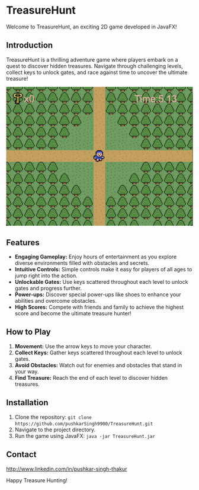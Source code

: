 # TreasureHunt

Welcome to TreasureHunt, an exciting 2D game developed in JavaFX!

## Introduction
TreasureHunt is a thrilling adventure game where players embark on a quest to discover hidden treasures. Navigate through challenging levels, collect keys to unlock gates, and race against time to uncover the ultimate treasure!

![Start of game](/source-image/image1.png)

## Features
- **Engaging Gameplay:** Enjoy hours of entertainment as you explore diverse environments filled with obstacles and secrets.
- **Intuitive Controls:** Simple controls make it easy for players of all ages to jump right into the action.
- **Unlockable Gates:** Use keys scattered throughout each level to unlock gates and progress further.
- **Power-ups:** Discover special power-ups like shoes to enhance your abilities and overcome obstacles.
- **High Scores:** Compete with friends and family to achieve the highest score and become the ultimate treasure hunter!

## How to Play
1. **Movement:** Use the arrow keys to move your character.
2. **Collect Keys:** Gather keys scattered throughout each level to unlock gates.
3. **Avoid Obstacles:** Watch out for enemies and obstacles that stand in your way.
4. **Find Treasure:** Reach the end of each level to discover hidden treasures.

## Installation
1. Clone the repository: `git clone https://github.com/pushkarSingh9900/TreasureHunt.git`
2. Navigate to the project directory.
3. Run the game using JavaFX: `java -jar TreasureHunt.jar`


## Contact
http://www.linkedin.com/in/pushkar-singh-thakur

Happy Treasure Hunting!
